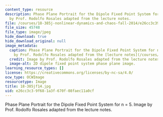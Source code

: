 ```yaml
---
content_type: resource
description: Phase Plane Portrait for the Dipole Fixed Point System for n = 5. Image
  by Prof. Rodolfo Rosales adapted from the lecture notes.
file: /courses/18-385j-nonlinear-dynamics-and-chaos-fall-2014/e26cc3c39f681a3f670f08faec11a0cf_18-385jf14.jpg
file_size: 45748
file_type: image/jpeg
hide_download: true
hide_download_original: null
image_metadata:
  caption: Phase Plane Portrait for the Dipole Fixed Point System for n = 5. (Image
    by Prof. Rodolfo Rosales adapted from the [lecture notes](/courses/18-385j-nonlinear-dynamics-and-chaos-fall-2014/pages/lecture-notes).)
  credit: Image by Prof. Rodolfo Rosales adapted from the lecture notes.
  image-alt: 2D dipole fixed point system phase plane image.
learning_resource_types: []
license: https://creativecommons.org/licenses/by-nc-sa/4.0/
ocw_type: OCWImage
resourcetype: Image
title: 18-385jf14.jpg
uid: e26cc3c3-9f68-1a3f-670f-08faec11a0cf
---
```

Phase Plane Portrait for the Dipole Fixed Point System for n = 5. Image by Prof. Rodolfo Rosales adapted from the lecture notes.